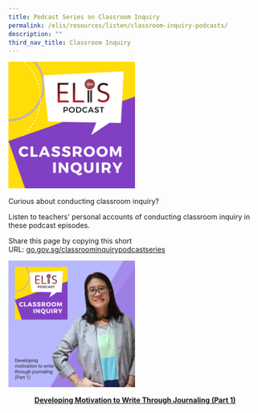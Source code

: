 ```yaml
---
title: Podcast Series on Classroom Inquiry
permalink: /elis/resources/listen/classroom-inquiry-podcasts/
description: ""
third_nav_title: Classroom Inquiry
---
```

<img src="/images/11.png" 
     style="width:50%">

Curious about conducting classroom inquiry?

Listen to teachers' personal accounts of conducting classroom inquiry in these podcast episodes.

Share this page by copying this short URL: [go.gov.sg/classroominquirypodcastseries](http://go.gov.sg/classroominquirypodcastseries)

<p><a href="/elis/resources/listen/developing-motivation-to-write-through-journaling-part-1">
<img src="/images/adeline-1.png" style="width:50%">
<center><b>Developing Motivation to Write Through Journaling (Part 1)</b></center>
</a></p>